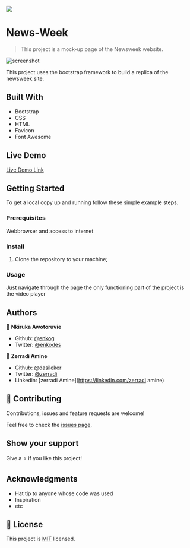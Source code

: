 ![](https://img.shields.io/badge/Microverse-blueviolet)

# News-Week

> This project is a mock-up page of the Newsweek website.

![screenshot](./images/screenshot.png)

This project uses the bootstrap framework to build a replica of the newsweek site.

## Built With

- Bootstrap
- CSS
- HTML
- Favicon
- Font Awesome

## Live Demo

[Live Demo Link](https://raw.githack.com/enkog/News-Week/develop/index.html)

## Getting Started

To get a local copy up and running follow these simple example steps.

### Prerequisites

Webbrowser and access to internet

### Install

1) Clone the repository to your machine;

### Usage

Just navigate through the page the only functioning part of the project is the video player

## Authors

👤 **Nkiruka Awotoruvie**

- Github: [@enkog](https://github.com/enkog)
- Twitter: [@enkodes](https://twitter.com/enkodes)

👤 **Zerradi Amine**

- Github: [@dasileker](https://github.com/dasileker)
- Twitter: [@zerradi](https://twitter.com/zerradi)
- Linkedin: [zerradi Amine](https://linkedin.com/zerradi amine)

## 🤝 Contributing

Contributions, issues and feature requests are welcome!

Feel free to check the [issues page](issues/).

## Show your support

Give a ⭐️ if you like this project!

## Acknowledgments

- Hat tip to anyone whose code was used
- Inspiration
- etc

## 📝 License

This project is [MIT](lic.url) licensed.
